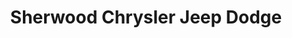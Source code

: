 ---
title: "Sherwood Chrysler Jeep Dodge"
url: /salisbury/sherwood-chrysler-jeep-dodge/
shop: car
---